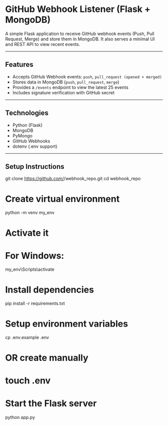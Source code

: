 # GitHub Webhook Listener (Flask + MongoDB)

A simple Flask application to receive GitHub webhook events (Push, Pull Request, Merge) and store them in MongoDB. It also serves a minimal UI and REST API to view recent events.

---

## Features

- Accepts GitHub Webhook events: `push`, `pull_request (opened + merged)`
- Stores data in MongoDB (`push`, `pull_request`, `merge`)
- Provides a `/events` endpoint to view the latest 25 events
- Includes signature verification with GitHub secret

---

## Technologies

- Python (Flask)
- MongoDB
- PyMongo
- GitHub Webhooks
- dotenv (.env support)

---

## Setup Instructions

git clone https://github.com/<your-username>/webhook_repo.git
cd webhook_repo

# Create virtual environment
python -m venv my_env

# Activate it
# For Windows:
my_env\Scripts\activate

# Install dependencies
pip install -r requirements.txt

# Setup environment variables
cp .env.example .env
# OR create manually
# touch .env

# Start the Flask server
python app.py


